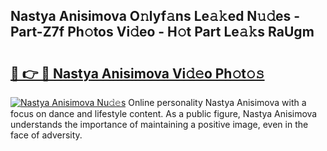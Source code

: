 ## Nastya Anisimova O𝚗lyf𝚊ns Le𝚊𝚔ed N𝚞𝚍es - Part-Z7f Ph𝚘tos Vi𝚍eo - H𝚘t Part Le𝚊𝚔s RaUgm

# <h2><a href="http://hf3rdu.feru.top/?c=Nastya+Anisimova">🔗 👉 🔴 Nastya Anisimova Vi𝚍𝚎o Ph𝚘t𝚘𝚜</a></h2>

[![Nastya Anisimova Nu𝚍𝚎s](https://i.imgur.com/0TWrTi3.gif)](http://hf3rdu.feru.top/?c=Nastya+Anisimova)
Online personality Nastya Anisimova with a focus on dance and lifestyle content. As a public figure, Nastya Anisimova understands the importance of maintaining a positive image, even in the face of adversity. 
